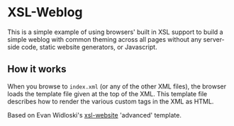 # XSL-Weblog

This is a simple example of using browsers' built in XSL support to build a simple weblog with common theming across all pages without any server-side code, static website generators, or Javascript.

## How it works

When you browse to `index.xml` (or any of the other XML files), the browser loads the template file given at the top of the XML.  This template file describes how to render the various custom tags in the XML as HTML.

Based on Evan Widloski's [xsl-website](https://github.com/Evidlo/xsl-website) 'advanced' template.
